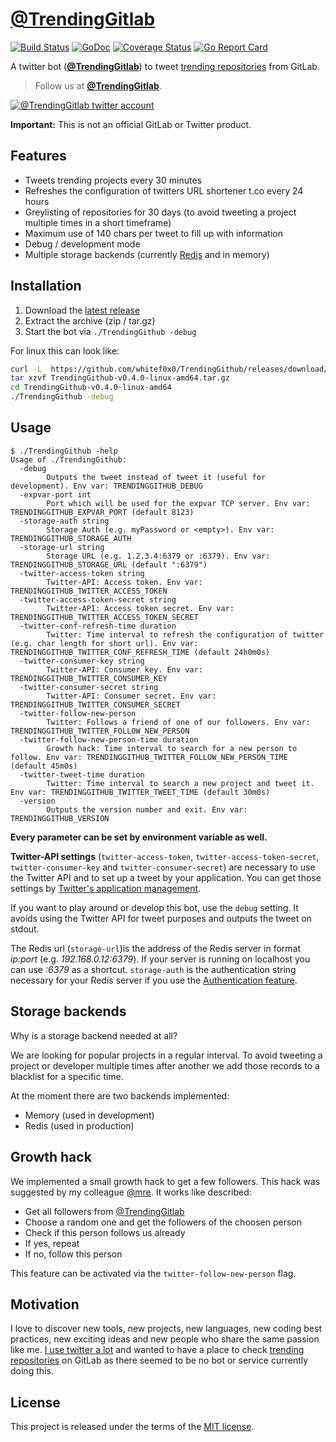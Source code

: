 # [@TrendingGitlab](https://twitter.com/TrendingGitlab)

[![Build Status](https://travis-ci.org/whitef0x0/TrendingGitlab.svg?branch=master)](https://travis-ci.org/whitef0x0/TrendingGithub)
[![GoDoc](https://godoc.org/github.com/whitef0x0/TrendingGitlab?status.svg)](https://godoc.org/github.com/whitef0x0/TrendingGithub)
[![Coverage Status](https://coveralls.io/repos/whitef0x0/TrendingGitlab/badge.svg?branch=master&service=github)](https://coveralls.io/github/whitef0x0/TrendingGitlab?branch=master)
[![Go Report Card](https://goreportcard.com/badge/github.com/whitef0x0/TrendingGitlab)](https://goreportcard.com/report/github.com/whitef0x0/TrendingGitlab)

A twitter bot (**[@TrendingGitlab](https://twitter.com/TrendingGitlab)**) to tweet [trending repositories](https://gitlab.com/explore/projects/trending) from GitLab.

> Follow us at **[@TrendingGitlab](https://twitter.com/TrendingGitlab)**.

[![@TrendingGitlab twitter account](./img/TrendingGithub.png "@TrendingGithub twitter account")](https://twitter.com/TrendingGitlab)

**Important:** This is not an official GitLab or Twitter product.

## Features

* Tweets trending projects every 30 minutes
* Refreshes the configuration of twitters URL shortener t.co every 24 hours
* Greylisting of repositories for 30 days (to avoid tweeting a project multiple times in a short timeframe)
* Maximum use of 140 chars per tweet to fill up with information
* Debug / development mode
* Multiple storage backends (currently [Redis](http://redis.io/) and in memory)

## Installation

1. Download the [latest release](https://github.com/whitef0x0/TrendingGithub/releases/latest)
2. Extract the archive (zip / tar.gz)
3. Start the bot via `./TrendingGithub -debug`

For linux this can look like:

```sh
curl -L  https://github.com/whitef0x0/TrendingGithub/releases/download/v0.4.0/TrendingGithub-v0.4.0-linux-amd64.tar.gz -o TrendingGithub-v0.4.0-linux-amd64.tar.gz
tar xzvf TrendingGithub-v0.4.0-linux-amd64.tar.gz
cd TrendingGithub-v0.4.0-linux-amd64
./TrendingGithub -debug
```

## Usage

```
$ ./TrendingGithub -help
Usage of ./TrendingGithub:
  -debug
    	Outputs the tweet instead of tweet it (useful for development). Env var: TRENDINGGITHUB_DEBUG
  -expvar-port int
    	Port which will be used for the expvar TCP server. Env var: TRENDINGGITHUB_EXPVAR_PORT (default 8123)
  -storage-auth string
    	Storage Auth (e.g. myPassword or <empty>). Env var: TRENDINGGITHUB_STORAGE_AUTH
  -storage-url string
    	Storage URL (e.g. 1.2.3.4:6379 or :6379). Env var: TRENDINGGITHUB_STORAGE_URL (default ":6379")
  -twitter-access-token string
    	Twitter-API: Access token. Env var: TRENDINGGITHUB_TWITTER_ACCESS_TOKEN
  -twitter-access-token-secret string
    	Twitter-API: Access token secret. Env var: TRENDINGGITHUB_TWITTER_ACCESS_TOKEN_SECRET
  -twitter-conf-refresh-time duration
    	Twitter: Time interval to refresh the configuration of twitter (e.g. char length for short url). Env var: TRENDINGGITHUB_TWITTER_CONF_REFRESH_TIME (default 24h0m0s)
  -twitter-consumer-key string
    	Twitter-API: Consumer key. Env var: TRENDINGGITHUB_TWITTER_CONSUMER_KEY
  -twitter-consumer-secret string
    	Twitter-API: Consumer secret. Env var: TRENDINGGITHUB_TWITTER_CONSUMER_SECRET
  -twitter-follow-new-person
    	Twitter: Follows a friend of one of our followers. Env var: TRENDINGGITHUB_TWITTER_FOLLOW_NEW_PERSON
  -twitter-follow-new-person-time duration
    	Growth hack: Time interval to search for a new person to follow. Env var: TRENDINGGITHUB_TWITTER_FOLLOW_NEW_PERSON_TIME (default 45m0s)
  -twitter-tweet-time duration
    	Twitter: Time interval to search a new project and tweet it. Env var: TRENDINGGITHUB_TWITTER_TWEET_TIME (default 30m0s)
  -version
    	Outputs the version number and exit. Env var: TRENDINGGITHUB_VERSION
```

**Every parameter can be set by environment variable as well.**

**Twitter-API settings** (`twitter-access-token`, `twitter-access-token-secret`, `twitter-consumer-key` and `twitter-consumer-secret`) are necessary to use the Twitter API and to set up a tweet by your application.
You can get those settings by [Twitter's application management](https://apps.twitter.com/).

If you want to play around or develop this bot, use the `debug` setting.
It avoids using the Twitter API for tweet purposes and outputs the tweet on stdout.

The Redis url (`storage-url`)is the address of the Redis server in format *ip:port* (e.g. *192.168.0.12:6379*).
If your server is running on localhost you can use *:6379* as a shortcut.
`storage-auth` is the authentication string necessary for your Redis server if you use the [Authentication feature](http://redis.io/topics/security#authentication-feature).

## Storage backends

Why is a storage backend needed at all?

We are looking for popular projects in a regular interval.
To avoid tweeting a project or developer multiple times after another we add those records to a blacklist for a specific time.

At the moment there are two backends implemented:

* Memory (used in development)
* Redis (used in production)

## Growth hack

We implemented a small growth hack to get a few followers.
This hack was suggested by my colleague [@mre](https://github.com/mre).
It works like described:

* Get all followers from [@TrendingGitlab](https://twitter.com/TrendingGitlab)
* Choose a random one and get the followers of the choosen person
* Check if this person follows us already
* If yes, repeat
* If no, follow this person

This feature can be activated via the `twitter-follow-new-person` flag.

## Motivation

I love to discover new tools, new projects, new languages, new coding best practices, new exciting ideas and new people who share the same passion like me.
[I use twitter a lot](https://twitter.com/magic_cacti) and wanted to have a place to check [trending repositories](https://gitlab.com/explore/projects/trending) on GitLab as there seemed to be no bot or service currently doing this.

## License

This project is released under the terms of the [MIT license](http://en.wikipedia.org/wiki/MIT_License).
